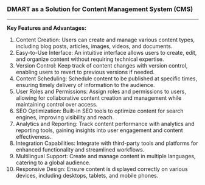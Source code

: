 ### **DMART as a Solution for Content Management System (CMS)**

---

**Key Features and Advantages:**

1.  Content Creation: Users can create and manage various content types, including blog posts, articles, images, videos, and documents.
2.  Easy-to-Use Interface: An intuitive interface allows users to create, edit, and organize content without requiring technical expertise.
3.  Version Control: Keep track of content changes with version control, enabling users to revert to previous versions if needed.
4.  Content Scheduling: Schedule content to be published at specific times, ensuring timely delivery of information to the audience.
5.  User Roles and Permissions: Assign roles and permissions to users, allowing for collaborative content creation and management while maintaining control over access.
6.  SEO Optimization: Built-in SEO tools to optimize content for search engines, improving visibility and reach.
7.  Analytics and Reporting: Track content performance with analytics and reporting tools, gaining insights into user engagement and content effectiveness.
8.  Integration Capabilities: Integrate with third-party tools and platforms for enhanced functionality and streamlined workflows.
9.  Multilingual Support: Create and manage content in multiple languages, catering to a global audience.
10. Responsive Design: Ensure content is displayed correctly on various devices, including desktops, tablets, and mobile phones.
